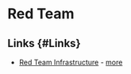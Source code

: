 # Red Team 

## Links {#Links}

* [Red Team Infrastructure](https://github.com/bluscreenofjeff/Red-Team-Infrastructure-Wiki) - [more](https://hackingand.coffee/2018/02/assessment-laptop-architecture/)
